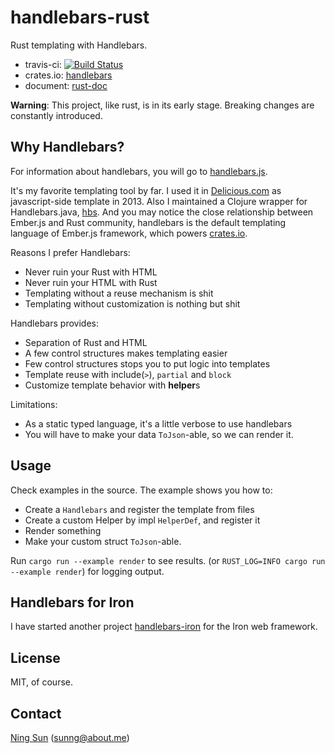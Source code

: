 handlebars-rust
===============

Rust templating with Handlebars.

* travis-ci: [![Build Status](https://travis-ci.org/sunng87/handlebars-rust.svg?branch=master)](https://travis-ci.org/sunng87/handlebars-rust)
* crates.io: [handlebars](https://crates.io/crates/handlebars)
* document: [rust-doc](http://sunng87.github.io/handlebars-rust/handlebars/index.html)

**Warning**: This project, like rust, is in its early stage. Breaking
  changes are constantly introduced.

## Why Handlebars?

For information about handlebars, you will go to [handlebars.js](http://handlebarsjs.com).

It's my favorite templating tool by far. I used it in
[Delicious.com](https://delicious.com) as javascript-side template in
2013. Also I maintained a Clojure wrapper for Handlebars.java,
[hbs](http://github.com/sunng87/hbs). And you may notice the
close relationship between Ember.js and Rust community, handlebars is
the default templating language of Ember.js framework, which powers
[crates.io](http://crates.io).

Reasons I prefer Handlebars:

* Never ruin your Rust with HTML
* Never ruin your HTML with Rust
* Templating without a reuse mechanism is shit
* Templating without customization is nothing but shit

Handlebars provides:

* Separation of Rust and HTML
* A few control structures makes templating easier
* Few control structures stops you to put logic into templates
* Template reuse with include(`>`), `partial` and `block`
* Customize template behavior with **helper**s

Limitations:

* As a static typed language, it's a little verbose to use handlebars
* You will have to make your data `ToJson`-able, so we can render it.

## Usage

Check examples in the source. The example shows you how to:

* Create a `Handlebars` and register the template from files
* Create a custom Helper by impl `HelperDef`, and register it
* Render something
* Make your custom struct `ToJson`-able.

Run `cargo run --example render` to see results.
(or `RUST_LOG=INFO cargo run --example render`) for logging output.

## Handlebars for Iron

I have started another project
[handlebars-iron](https://github.com/sunng87/handlebars-iron) for
the Iron web framework.

## License

MIT, of course.

## Contact

[Ning Sun](https://github.com/sunng87) (sunng@about.me)
